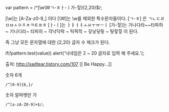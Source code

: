 var pattern = /^[\w\Wㄱ-ㅎㅏ-ㅣ가-힣]{2,20}$/;

[\w]는 [A-Za-z0-9_] 이다
[\W]는 \w를 제외한 특수문자들이다.
[ㄱ-ㅎ] 은  ㄱㄴㄷㄹㅁㅂㅅㅇㅈㅊㅋㅌㅍㅎ
[ㅏ-ㅣ]는 ㅏㅑㅓㅕㅗㅛㅜㅠㅡㅣ
[가-힣]는 가나다라~~타파하 ~ 기니디리~ 티피히 ~ 각낙닥락 ~ 틱픽힉 ~ 깋닣딯맇 ~ 팋핗힣  이 된다.

즉 그냥 모든 문자열에 대한 {2,20} 글자 수 체크가 된다.

if(!pattern.test(value)) alert('닉네임은 2 ~ 20 글자로 입력 해 주세요.');


출처: http://sadtear.tistory.com/107 [[ Be Happy...]]


숫자 6개
```
/^[0-9]{6,}/
```

숫자 알파벳만 가            
```
/^[a-zA-Z0-9]+$/;
```
